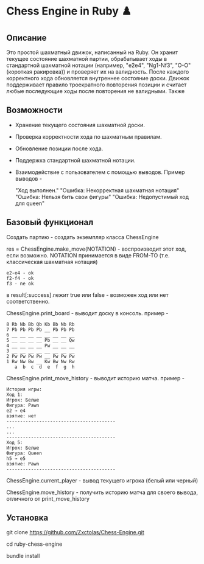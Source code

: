 # Chess Engine in Ruby ♟️

## Описание

Это простой шахматный движок, написанный на Ruby. 
Он хранит текущее состояние шахматной партии, обрабатывает ходы в стандартной шахматной нотации (например, "e2e4", "Ng1-Nf3", "O-O" (короткая ракировка)) и проверяет их на валидность. 
После каждого корректного хода обновляется внутреннее состояние доски.
Движок поддерживает правило троекратного повторения позиции и считает любые последующие ходы после повторения не валидными.
Также

## Возможности

- Хранение текущего состояния шахматной доски.
- Проверка корректности хода по шахматным правилам.
- Обновление позиции после хода.
- Поддержка стандартной шахматной нотации.
- Взаимодействие с пользователем с помощью выводов. Пример выводов - 

	"Ход выполнен."
	"Ошибка: Некорректная шахматная нотация"
	"Ошибка: Нельзя бить свои фигуры"
	"Ошибка: Недопустимый ход для queen"

## Базовый функционал

Создать партию - создать экземпляр класса ChessEngine

res = ChessEngine.make_move(NOTATION) - воспроизводит этот ход, если возможно.
NOTATION принимается в виде FROM-TO (т.е. классическая шахматная нотация)

	e2-e4 - ok
	f2-f4 - ok
	f3 - ne ok
        
в result[:success] лежит true или false - возможен ход или нет соответственно.

ChessEngine.print_board - выводит доску в консоль. пример - 

	8 Rb Nb Bb Qb Kb Bb Nb Rb
	7 Pb Pb Pb Pb __ Pb Pb Pb
	6 __ __ __ __ __ __ __ __
	5 __ __ __ __ Pb __ __ Qw
	4 __ __ __ __ Pw __ __ __
	3 __ __ __ __ __ __ __ __
	2 Pw Pw Pw Pw __ Pw Pw Pw
	1 Rw Nw Bw __ Kw Bw Nw Rw
	   a  b  c  d  e  f  g  h
	
ChessEngine.print_move_history - выводит историю матча. пример - 

	История игры:
	Ход 1:
  	Игрок: Белые
  	Фигура: Pawn
  	e2 → e4
  	взятие: нет
	----------------------------------------
	...
	...
	----------------------------------------
	Ход 5:
  	Игрок: Белые
  	Фигура: Queen
  	h5 → e5
  	взятие: Pawn
	----------------------------------------

ChessEngine.current_player - вывод текущего игрока (белый или черный)

ChessEngine.move_history - получить историю матча для своего вывода, отличного от print_move_history

## Установка

git clone https://github.com/Zxctolas/Chess-Engine.git

cd ruby-chess-engine

bundle install
